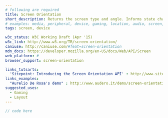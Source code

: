 ```yaml
---
# following are required
title: Screen Orientation
short_description: Returns the screen type and angle. Informs state change and ability to lock.
# examples: media, peripheral, device, gaming, location, audio, screen,
tags: screen, device

w3c_status: W3C Working Draft (Apr '15)
w3c_link: http://www.w3.org/TR/screen-orientation/
caniuse: http://caniuse.com/#feat=screen-orientation
mdn_docs: https://developer.mozilla.org/en-US/docs/Web/API/Screen
web_platform: #
browser_support: screen-orientation

links_tutsarts:
  'Sitepoint: Introducing the Screen Orientation API' : http://www.sitepoint.com/introducing-screen-orientation-api/
links_examples:
  "Aurelio De Rosa's demo" : http://www.audero.it/demo/screen-orientation-api-demo.html
suggested_uses:
  - Gaming
  - Layout
---
```



```js
// code here
```
